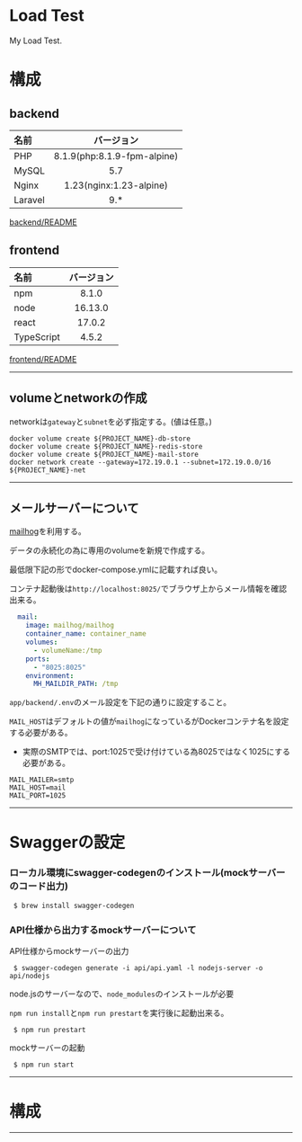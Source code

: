 # Load Test

My Load Test.

# 構成

## backend

| 名前 | バージョン |
| :--- | :---: |
| PHP | 8.1.9(php:8.1.9-fpm-alpine) |
| MySQL | 5.7 |
| Nginx | 1.23(nginx:1.23-alpine) |
| Laravel | 9.* |

[backend/README](./app/backend/README.md)

## frontend

| 名前 | バージョン |
| :--- | :---: |
| npm | 8.1.0 |
| node | 16.13.0 |
| react | 17.0.2 |
| TypeScript | 4.5.2 |

[frontend/README](./frontend/README.md)

---

## volumeとnetworkの作成

networkは`gateway`と`subnet`を必ず指定する。(値は任意。)

```shell
docker volume create ${PROJECT_NAME}-db-store
docker volume create ${PROJECT_NAME}-redis-store
docker volume create ${PROJECT_NAME}-mail-store
docker network create --gateway=172.19.0.1 --subnet=172.19.0.0/16 ${PROJECT_NAME}-net
```


---

## メールサーバーについて

[mailhog](https://github.com/mailhog/MailHog)を利用する。

データの永続化の為に専用のvolumeを新規で作成する。

最低限下記の形でdocker-compose.ymlに記載すれば良い。

コンテナ起動後は`http://localhost:8025/`でブラウザ上からメール情報を確認出来る。

```yaml
  mail:
    image: mailhog/mailhog
    container_name: container_name
    volumes:
      - volumeName:/tmp
    ports:
      - "8025:8025"
    environment:
      MH_MAILDIR_PATH: /tmp
```

`app/backend/.env`のメール設定を下記の通りに設定すること。

`MAIL_HOST`はデフォルトの値が`mailhog`になっているがDockerコンテナ名を設定する必要がある。

* 実際のSMTPでは、port:1025で受け付けている為8025ではなく1025にする必要がある。

```shell
MAIL_MAILER=smtp
MAIL_HOST=mail
MAIL_PORT=1025
```

---

# Swaggerの設定

 ### ローカル環境にswagger-codegenのインストール(mockサーバーのコード出力)

```shell-session
 $ brew install swagger-codegen
```

### API仕様から出力するmockサーバーについて

API仕様からmockサーバーの出力

```shell-session
 $ swagger-codegen generate -i api/api.yaml -l nodejs-server -o api/nodejs
```

node.jsのサーバーなので、`node_modules`のインストールが必要

`npm run install`と`npm run prestart`を実行後に起動出来る。

```shell-session
 $ npm run prestart
```

mockサーバーの起動

```shell-session
 $ npm run start
```

---

# 構成



---

